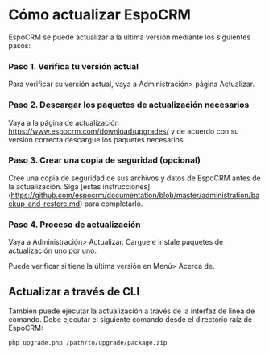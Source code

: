 # Cómo actualizar EspoCRM

EspoCRM se puede actualizar a la última versión mediante los siguientes pasos:

### Paso 1. Verifica tu versión actual

Para verificar su versión actual, vaya a Administración> página Actualizar.

### Paso 2. Descargar los paquetes de actualización necesarios

Vaya a la página de actualización https://www.espocrm.com/download/upgrades/ y de acuerdo con su versión correcta descargue los paquetes necesarios.

### Paso 3. Crear una copia de seguridad (opcional)

Cree una copia de seguridad de sus archivos y datos de EspoCRM antes de la actualización. Siga [estas instrucciones] (https://github.com/espocrm/documentation/blob/master/administration/backup-and-restore.md) para completarlo.

### Paso 4. Proceso de actualización

Vaya a Administración> Actualizar. Cargue e instale paquetes de actualización uno por uno.

Puede verificar si tiene la última versión en Menú> Acerca de.

## Actualizar a través de CLI

También puede ejecutar la actualización a través de la interfaz de línea de comando. Debe ejecutar el siguiente comando desde el directorio raíz de EspoCRM:

```
php upgrade.php /path/to/upgrade/package.zip
```
